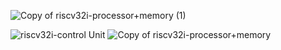 
![Copy of riscv32i-processor+memory (1)](https://github.com/WalidAkash/DESIGN_VERIFICATION/assets/65769832/d017f77e-6b61-449b-a144-eb958a401b1e)

![riscv32i-control Unit](https://user-images.githubusercontent.com/97729833/236616965-a8c49eec-85a3-48fa-b57f-4de21b9a90f8.jpg)
![Copy of riscv32i-processor+memory](https://github.com/WalidAkash/DESIGN_VERIFICATION/assets/65769832/5263ec16-617c-43df-8e52-acbec8e79ef7)
